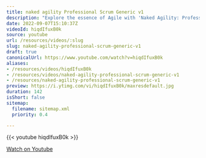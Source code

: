 ```yaml
---
title: naked agility Professional Scrum Generic v1
description: "Explore the essence of Agile with 'Naked Agility: Professional Scrum Generic v1'. Discover key principles and practices for effective Scrum implementation."
date: 2022-09-07T15:10:37Z
videoId: hiqdIfuxB0k
source: youtube
url: /resources/videos/:slug
slug: naked-agility-professional-scrum-generic-v1
draft: true
canonicalUrl: https://www.youtube.com/watch?v=hiqdIfuxB0k
aliases:
- /resources/videos/hiqdIfuxB0k
- /resources/videos/naked-agility-professional-scrum-generic-v1
- /resources/naked-agility-professional-scrum-generic-v1
preview: https://i.ytimg.com/vi/hiqdIfuxB0k/maxresdefault.jpg
duration: 142
isShort: false
sitemap:
  filename: sitemap.xml
  priority: 0.4

---
```

{{< youtube hiqdIfuxB0k >}} 
  
 [Watch on Youtube](https://www.youtube.com/watch?v=hiqdIfuxB0k)
